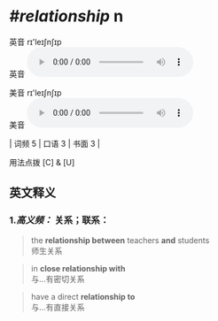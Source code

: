 # ***\#relationship*** n
英音 rɪ'leɪʃnʃɪp  
英音
<audio src="./media/relationship-B.aac" controls="controls"></audio>

美音 rɪ'leɪʃnʃɪp  
美音
<audio src="./media/relationship.aac" controls="controls"></audio>



| 词频 5 | 口语 3 | 书面 3 |  

用法点拨  [C] & [U]

英文释义
---
### 1.*高义频：* **关系；联系：**  

 > the **relationship between** teachers **and** students   
 > 师生关系    

 > in **close relationship with**   
 > 与…有密切关系    

 > have a direct **relationship to**   
 > 与…有直接关系    


